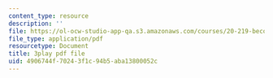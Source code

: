 ```yaml
---
content_type: resource
description: ''
file: https://ol-ocw-studio-app-qa.s3.amazonaws.com/courses/20-219-becoming-the-next-bill-nye-writing-and-hosting-the-educational-show-january-iap-2015/4906744f70243f1c94b5aba13800052c_tgUyvasUtbA.pdf
file_type: application/pdf
resourcetype: Document
title: 3play pdf file
uid: 4906744f-7024-3f1c-94b5-aba13800052c
---
```

